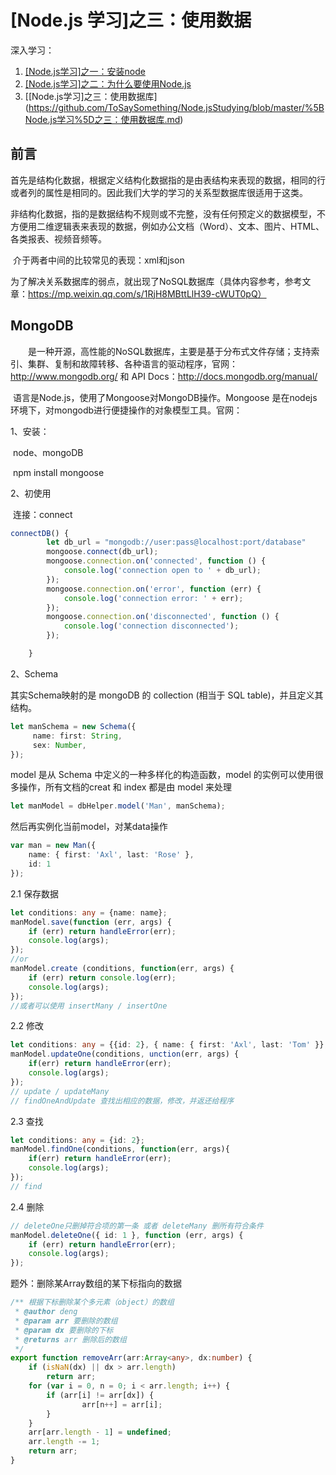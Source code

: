 # [Node.js 学习]之三：使用数据
深入学习：
 1. [\[Node.js学习\]之一：安装node](https://github.com/ToSaySomething/Node.jsStudying/blob/master/%5BNode.js学习%5D之一：安装nodejs搭环境.md)
 2. [\[Node.js学习\]之二：为什么要使用Node.js](https://github.com/ToSaySomething/Node.jsStudying/blob/master/%5BNode.js学习%5D之二：为什么要使用Node.js.md)
 3. [\[Node.js学习]之三：使用数据库](https://github.com/ToSaySomething/Node.jsStudying/blob/master/%5BNode.js学习%5D之三：使用数据库.md)
## **前言**

​		首先是结构化数据，根据定义结构化数据指的是由表结构来表现的数据，相同的行或者列的属性是相同的。因此我们大学的学习的关系型数据库很适用于这类。

​		非结构化数据，指的是数据结构不规则或不完整，没有任何预定义的数据模型，不方便用二维逻辑表来表现的数据，例如办公文档（Word）、文本、图片、HTML、各类报表、视频音频等。

​		介于两者中间的比较常见的表现：xml和json

​		为了解决关系数据库的弱点，就出现了NoSQL数据库（具体内容参考，参考文章：https://mp.weixin.qq.com/s/1RjH8MBttLlH39-cWUT0pQ）

## **MongoDB** 

　　是一种开源，高性能的NoSQL数据库，主要是基于分布式文件存储；支持索引、集群、复制和故障转移、各种语言的驱动程序，官网：http://www.mongodb.org/ 和 API Docs：http://docs.mongodb.org/manual/

​		语言是Node.js，使用了Mongoose对MongoDB操作。Mongoose 是在nodejs环境下，对mongodb进行便捷操作的对象模型工具。官网：

1、安装：

​		node、mongoDB

​		npm install mongoose

2、初使用

​		连接：connect

```ts
connectDB() {
        let db_url = "mongodb://user:pass@localhost:port/database"
        mongoose.connect(db_url);
        mongoose.connection.on('connected', function () {
            console.log('connection open to ' + db_url);
        });
        mongoose.connection.on('error', function (err) {
            console.log('connection error: ' + err);
        });
        mongoose.connection.on('disconnected', function () {
            console.log('connection disconnected');
        });

    }
```

2、Schema

其实Schema映射的是 mongoDB 的 collection  (相当于 SQL table)，并且定义其结构。

```ts
let manSchema = new Schema({
     name: first: String,
     sex: Number,
});
```

model 是从 Schema 中定义的一种多样化的构造函数，model 的实例可以使用很多操作，所有文档的creat 和 index 都是由 model 来处理

```ts
let manModel = dbHelper.model('Man', manSchema);
```

然后再实例化当前model，对某data操作

```ts
var man = new Man({
	name: { first: 'Axl', last: 'Rose' },
    id: 1
});
```

2.1 保存数据

```ts
let conditions: any = {name: name};
manModel.save(function (err, args) {
	if (err) return handleError(err);
	console.log(args);
});
//or
manModel.create (conditions, function(err, args) { 
    if (err) return console.log(err);
    console.log(args);
});
//或者可以使用 insertMany / insertOne
```

2.2 修改

```ts
let conditions: any = {{id: 2}, { name: { first: 'Axl', last: 'Tom' }};
manModel.updateOne(conditions, unction(err, args) {
	if(err) return handleError(err);
	console.log(args);
});
// update / updateMany
// findOneAndUpdate 查找出相应的数据，修改，并返还给程序
```

2.3 查找

```ts
let conditions: any = {id: 2};
manModel.findOne(conditions, function(err, args){ 
    if(err) return handleError(err);
    console.log(args);
});
// find
```

2.4 删除

```ts
// deleteOne只删掉符合项的第一条 或者 deleteMany 删所有符合条件
manModel.deleteOne({ id: 1 }, function (err, args) {
	if (err) return handleError(err);
	console.log(args);
});
```

题外：删除某Array数组的某下标指向的数据

```ts
/** 根据下标删除某个多元素（object）的数组
 * @author deng
 * @param arr 要删除的数组
 * @param dx 要删除的下标
 * @returns arr 删除后的数组
 */
export function removeArr(arr:Array<any>, dx:number) {
    if (isNaN(dx) || dx > arr.length)
        return arr;
    for (var i = 0, n = 0; i < arr.length; i++) {
        if (arr[i] != arr[dx]) {
                arr[n++] = arr[i];
        }
    }
    arr[arr.length - 1] = undefined;
    arr.length -= 1;
    return arr;
}
```
